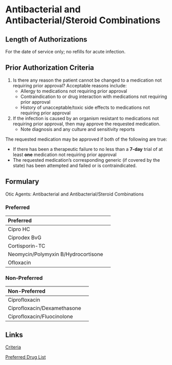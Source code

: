 # Antibacterial and Antibacterial/Steroid Combinations

## Length of Authorizations

For the date of service only; no refills for acute infection.

## Prior Authorization Criteria

1.  Is there any reason the patient cannot be changed to a medication not requiring prior approval? Acceptable reasons include:
    -   Allergy to medications not requiring prior approval
    -   Contraindication to or drug interaction with medications not requiring prior approval
    -   History of unacceptable/toxic side effects to medications not requiring prior approval
2.  If the infection is caused by an organism resistant to medications not requiring prior approval, then may approve the requested medication.
    -   Note diagnosis and any culture and sensitivity reports

The requested medication may be approved if both of the following are true:

-   If there has been a therapeutic failure to no less than a **7-day** trial of at least **one** medication not requiring prior approval
-   The requested medication’s corresponding generic (if covered by the state) has been attempted and failed or is contraindicated.

## Formulary

Otic Agents: Antibacterial and Antibacterial/Steroid Combinations

### Preferred

| Preferred                           |      |
| :---------------------------------- | ---: |
| Cipro HC                            |      |
| Ciprodex BvG                        |      |
| Cortisporin-TC                      |      |
| Neomycin/Polymyxin B/Hydrocortisone |      |
| Ofloxacin                           |      |

### Non-Preferred

| Non-Preferred               |      |
| :-------------------------- | ---: |
| Ciprofloxacin               |      |
| Ciprofloxacin/Dexamethasone |      |
| Ciprofloxacin/Fluocinolone  |      |

## Links

[Criteria](https://pharmacy.medicaid.ohio.gov/sites/default/files/20221001_UPDL_Criteria_APPROVED.pdf#page=88)

[Preferred Drug List](https://pharmacy.medicaid.ohio.gov/sites/default/files/20221001_UPDL_APPROVED_.pdf#page=29)

